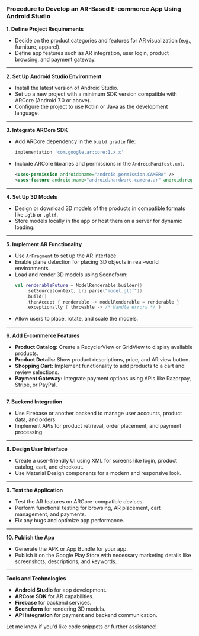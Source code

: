 ### **Procedure to Develop an AR-Based E-commerce App Using Android Studio**  

**1. Define Project Requirements**  
   - Decide on the product categories and features for AR visualization (e.g., furniture, apparel).  
   - Define app features such as AR integration, user login, product browsing, and payment gateway.  

---

**2. Set Up Android Studio Environment**  
   - Install the latest version of Android Studio.  
   - Set up a new project with a minimum SDK version compatible with ARCore (Android 7.0 or above).  
   - Configure the project to use Kotlin or Java as the development language.  

---

**3. Integrate ARCore SDK**  
   - Add ARCore dependency in the `build.gradle` file:  
     ```gradle
     implementation 'com.google.ar:core:1.x.x'
     ```  
   - Include ARCore libraries and permissions in the `AndroidManifest.xml`.  
     ```xml
     <uses-permission android:name="android.permission.CAMERA" />
     <uses-feature android:name="android.hardware.camera.ar" android:required="true" />
     ```  

---

**4. Set Up 3D Models**  
   - Design or download 3D models of the products in compatible formats like `.glb` or `.gltf`.  
   - Store models locally in the app or host them on a server for dynamic loading.  

---

**5. Implement AR Functionality**  
   - Use `ArFragment` to set up the AR interface.  
   - Enable plane detection for placing 3D objects in real-world environments.  
   - Load and render 3D models using Sceneform:  
     ```kotlin
     val renderableFuture = ModelRenderable.builder()
         .setSource(context, Uri.parse("model.gltf"))
         .build()
         .thenAccept { renderable -> modelRenderable = renderable }
         .exceptionally { throwable -> /* Handle errors */ }
     ```  
   - Allow users to place, rotate, and scale the models.  

---

**6. Add E-commerce Features**  
   - **Product Catalog:** Create a RecyclerView or GridView to display available products.  
   - **Product Details:** Show product descriptions, price, and AR view button.  
   - **Shopping Cart:** Implement functionality to add products to a cart and review selections.  
   - **Payment Gateway:** Integrate payment options using APIs like Razorpay, Stripe, or PayPal.  

---

**7. Backend Integration**  
   - Use Firebase or another backend to manage user accounts, product data, and orders.  
   - Implement APIs for product retrieval, order placement, and payment processing.  

---

**8. Design User Interface**  
   - Create a user-friendly UI using XML for screens like login, product catalog, cart, and checkout.  
   - Use Material Design components for a modern and responsive look.  

---

**9. Test the Application**  
   - Test the AR features on ARCore-compatible devices.  
   - Perform functional testing for browsing, AR placement, cart management, and payments.  
   - Fix any bugs and optimize app performance.  

---

**10. Publish the App**  
   - Generate the APK or App Bundle for your app.  
   - Publish it on the Google Play Store with necessary marketing details like screenshots, descriptions, and keywords.  

---

**Tools and Technologies**  
- **Android Studio** for app development.  
- **ARCore SDK** for AR capabilities.  
- **Firebase** for backend services.  
- **Sceneform** for rendering 3D models.  
- **API Integration** for payment and backend communication.  

Let me know if you'd like code snippets or further assistance!
